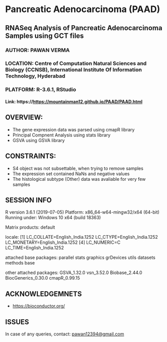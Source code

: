 # Pancreatic Adenocarcinoma (PAAD)
## RNASeq Analysis of Pancreatic Adenocarcinoma Samples using GCT files
### AUTHOR: PAWAN VERMA
### LOCATION: Centre of Computation Natural Sciences and Biology (CCNSB), International Institute Of Information Technology, Hyderabad
### PLATFORM: R-3.6.1, RStudio
#### Link: https://https://mountainman12.github.io/PAAD/PAAD.html

## OVERVIEW:
- The gene expression data was parsed using cmapR library
- Principal Compnent Analysis using stats library
- GSVA using GSVA library

## CONSTRAINTS:
- S4 object was not subsettable, when trying to remove samples
- The expression set contained NaNs and negative values
- The histological subtype (Other) data was avaliable for very few samples

## SESSION INFO
R version 3.6.1 (2019-07-05)
Platform: x86_64-w64-mingw32/x64 (64-bit)
Running under: Windows 10 x64 (build 18363)

Matrix products: default

locale:
[1] LC_COLLATE=English_India.1252  LC_CTYPE=English_India.1252    LC_MONETARY=English_India.1252
[4] LC_NUMERIC=C                   LC_TIME=English_India.1252    

attached base packages:
parallel stats graphics grDevices utils datasets methods base     

other attached packages:
GSVA_1.32.0 vsn_3.52.0 Biobase_2.44.0 BiocGenerics_0.30.0 cmapR_0.99.15

## ACKNOWLEDGEMNETS
- https://bioconductor.org/

## ISSUES
In case of any queries, contact: pawan12394@gmail.com
